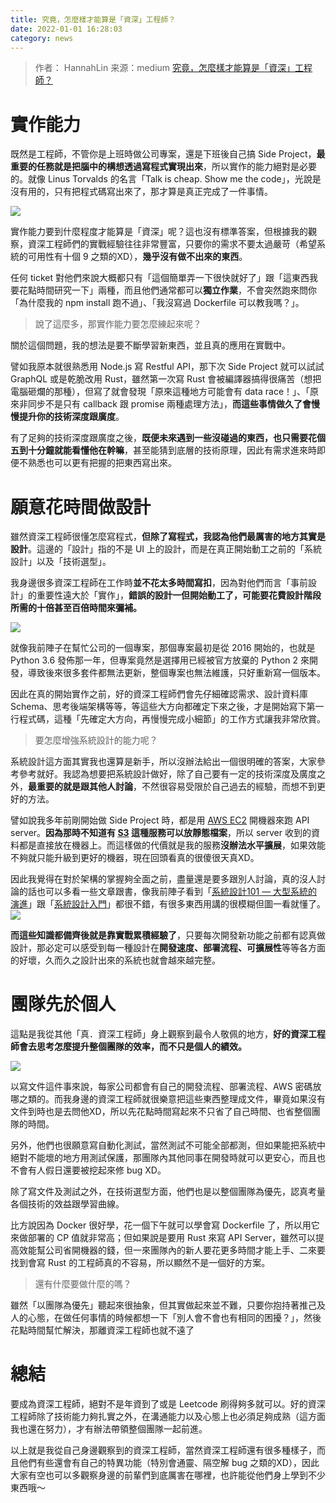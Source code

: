 ```yaml
---
title: 究竟，怎麼樣才能算是「資深」工程師？
date: 2022-01-01 16:28:03
category: news
---
```


>作者： HannahLin
来源：medium [究竟，怎麼樣才能算是「資深」工程師？](https://medium.com/starbugs/how-to-be-a-senior-engineer-c64cf236c8e9)

# 實作能力

既然是工程師，不管你是上班時做公司專案，還是下班後自己搞 Side Project，**最重要的任務就是把腦中的構想透過寫程式實現出來**，所以實作的能力絕對是必要的。就像 Linus Torvalds 的名言「Talk is cheap. Show me the code」，光說是沒有用的，只有把程式碼寫出來了，那才算是真正完成了一件事情。

![](https://upload-images.jianshu.io/upload_images/10024246-6202cd7778acb70a.png?imageMogr2/auto-orient/strip%7CimageView2/2/w/1240)

實作能力要到什麼程度才能算是「資深」呢？這也沒有標準答案，但根據我的觀察，資深工程師們的實戰經驗往往非常豐富，只要你的需求不要太過嚴苛（希望系統的可用性有十個 9 之類的XD），**幾乎沒有做不出來的東西**。

任何 ticket 對他們來說大概都只有「這個簡單弄一下很快就好了」跟「這東西我要花點時間研究一下」兩種，而且他們通常都可以**獨立作業**，不會突然跑來問你「為什麼我的 npm install 跑不過」、「我沒寫過 Dockerfile 可以教我嗎？」。

> 說了這麼多，那實作能力要怎麼練起來呢？

關於這個問題，我的想法是要不斷學習新東西，並且真的應用在實戰中。

譬如我原本就很熟悉用 Node.js 寫 Restful API，那下次 Side Project 就可以試試 GraphQL 或是乾脆改用 Rust，雖然第一次寫 Rust 會被編譯器搞得很痛苦（想把電腦砸爛的那種），但寫了就會發現「原來這種地方可能會有 data race！」、「原來非同步不是只有 callback 跟 promise 兩種處理方法」，**而這些事情做久了會慢慢提升你的技術深度跟廣度**。

有了足夠的技術深度跟廣度之後，**既便未來遇到一些沒碰過的東西，也只需要花個五到十分鐘就能看懂他在幹嘛**，甚至能猜到底層的技術原理，因此有需求進來時即便不熟悉也可以更有把握的把東西寫出來。

# 願意花時間做設計

雖然資深工程師很懂怎麼寫程式，**但除了寫程式，我認為他們最厲害的地方其實是設計**。這邊的「設計」指的不是 UI 上的設計，而是在真正開始動工之前的「系統設計」以及「技術選型」。

我身邊很多資深工程師在工作時**並不花太多時間寫扣**，因為對他們而言「事前設計」的重要性遠大於「實作」，**錯誤的設計一但開始動工了，可能要花費設計階段所需的十倍甚至百倍時間來彌補。**

![](https://upload-images.jianshu.io/upload_images/10024246-311fa02a79705c35.png?imageMogr2/auto-orient/strip%7CimageView2/2/w/1240)

就像我前陣子在幫忙公司的一個專案，那個專案最初是從 2016 開始的，也就是 Python 3.6 發佈那一年，但專案竟然是選擇用已經被官方放棄的 Python 2 來開發，導致後來很多套件都無法更新，整個專案也無法維護，只好重新寫一個版本。

因此在真的開始實作之前，好的資深工程師們會先仔細確認需求、設計資料庫 Schema、思考後端架構等等，等這些大方向都確定下來之後，才是開始寫下第一行程式碼，這種「先確定大方向，再慢慢完成小細節」的工作方式讓我非常欣賞。

> 要怎麼增強系統設計的能力呢？

系統設計這方面其實我也還算是新手，所以沒辦法給出一個很明確的答案，大家參考參考就好。我認為想要把系統設計做好，除了自己要有一定的技術深度及廣度之外，**最重要的就是跟其他人討論**，不然很容易受限於自己過去的經驗，而想不到更好的方法。

譬如說我多年前剛開始做 Side Project 時，都是用 [AWS EC2](https://aws.amazon.com/tw/ec2/) 開機器來跑 API server。**因為那時不知道有 **[**S3**](https://aws.amazon.com/tw/s3/)** 這種服務可以放靜態檔案**，所以 server 收到的資料都是直接放在機器上。而這樣做的代價就是我的服務**沒辦法水平擴展**，如果效能不夠就只能升級到更好的機器，現在回頭看真的很傻很天真XD。

因此我覺得在對於架構的掌握夠全面之前，盡量還是要多跟別人討論，真的沒人討論的話也可以多看一些文章跟書，像我前陣子看到「[系統設計101 — 大型系統的演進](https://medium.com/%E5%BE%8C%E7%AB%AF%E6%96%B0%E6%89%8B%E6%9D%91/backend-architecture-101-5c425e760a13)」跟「[系統設計入門](https://github.com/donnemartin/system-design-primer/blob/master/README-zh-TW.md)」都很不錯，有很多東西用講的很模糊但圖一看就懂了。
![](https://upload-images.jianshu.io/upload_images/10024246-3286c3458687db9a.png?imageMogr2/auto-orient/strip%7CimageView2/2/w/1240)


**而這些知識都備齊後就是靠實戰累積經驗了**，只要每次開發新功能之前都有認真做設計，那必定可以感受到每一種設計在**開發速度、部署流程、可擴展性**等等各方面的好壞，久而久之設計出來的系統也就會越來越完整。

# 團隊先於個人

這點是我從其他「真．資深工程師」身上觀察到最令人敬佩的地方，**好的資深工程師會去思考怎麼提升整個團隊的效率，而不只是個人的績效。**

![](https://upload-images.jianshu.io/upload_images/10024246-5d5135d461d83e4c.png?imageMogr2/auto-orient/strip%7CimageView2/2/w/1240)

以寫文件這件事來說，每家公司都會有自己的開發流程、部署流程、AWS 密碼放哪之類的。而我身邊的資深工程師就很樂意把這些東西整理成文件，畢竟如果沒有文件到時也是去問他XD，所以先花點時間寫起來不只省了自己時間、也省整個團隊的時間。

另外，他們也很願意寫自動化測試，當然測試不可能全部都測，但如果能把系統中絕對不能壞的地方用測試保護，那團隊內其他同事在開發時就可以更安心，而且也不會有人假日還要被挖起來修 bug XD。

除了寫文件及測試之外，在技術選型方面，他們也是以整個團隊為優先，認真考量各個技術的效益跟學習曲線。

比方說因為 Docker 很好學，花一個下午就可以學會寫 Dockerfile 了，所以用它來做部署的 CP 值就非常高；但如果說是要用 Rust 來寫 API Server，雖然可以提高效能幫公司省開機器的錢，但一來團隊內的新人要花更多時間才能上手、二來要找到會寫 Rust 的工程師真的不容易，所以顯然不是一個好的方案。

> 還有什麼要做什麼的嗎？

雖然「以團隊為優先」聽起來很抽象，但其實做起來並不難，只要你抱持著推己及人的心態，在做任何事情的時候都想一下「別人會不會也有相同的困擾？」，然後花點時間幫忙解決，那離資深工程師也就不遠了

# 總結

要成為資深工程師，絕對不是年資到了或是 Leetcode 刷得夠多就可以。好的資深工程師除了技術能力夠扎實之外，在溝通能力以及心態上也必須足夠成熟（這方面我也還在努力），才有辦法帶領整個團隊一起前進。

以上就是我從自己身邊觀察到的資深工程師，當然資深工程師還有很多種樣子，而且他們有些還會有自己的特異功能（特別會通靈、隔空解 bug 之類的XD），因此大家有空也可以多觀察身邊的前輩們到底厲害在哪裡，也許能從他們身上學到不少東西哦～
